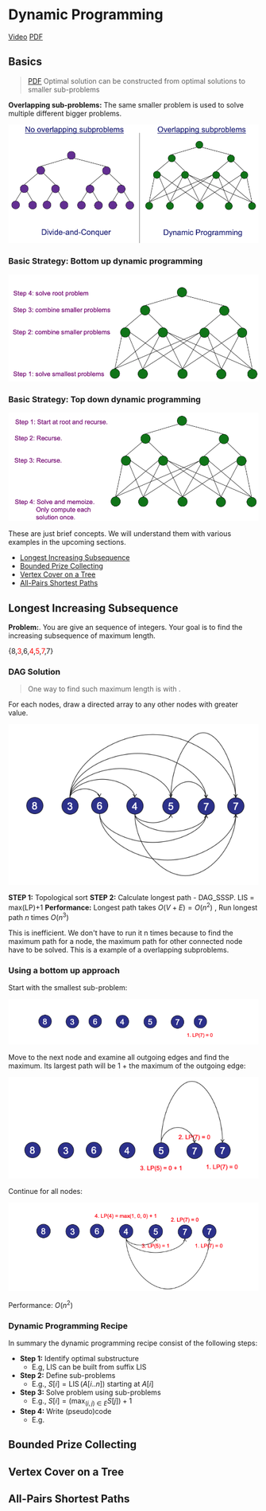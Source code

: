 # Dynamic Programming

<span class="right-menu">[Video](https://youtu.be/xSHOtb_RAJE) [PDF](CS2040_22.DynamicProgrammingIntro.pdf%5C)</span>

## Basics

> [PDF](CS2040_22.DynamicProgrammingIntro.pdf%5C) Optimal solution can be constructed from optimal solutions to smaller sub-problems


**Overlapping sub-problems:** The same smaller problem is used to solve multiple different bigger problems.

![500](../Attachments/22%20Dynamic%20Programming%20Basics.png)

### Basic Strategy: Bottom up dynamic programming

![500](../Attachments/22%20Dynamic%20Programming%20Bottom%20up.png)

### Basic Strategy: Top down dynamic programming

![500](../Attachments/22%20Dynamic%20Programming%20Top%20down.png)


These are just brief concepts. We will understand them with various examples in the upcoming sections.

- [Longest Increasing Subsequence](#Longest%20Increasing%20Subsequence)
- [Bounded Prize Collecting](#Bounded%20Prize%20Collecting)
- [Vertex Cover on a Tree](#Vertex%20Cover%20on%20a%20Tree)
- [All-Pairs Shortest Paths](#All-Pairs%20Shortest%20Paths)

## Longest Increasing Subsequence

> [](CS2040_22.DynamicProgrammingIntro.pdf#page=20)

**Problem:**. You are give an sequence of integers. Your goal is to find the increasing subsequence of maximum length.

<span class="center-menu">{8,<font style="color:#FF0000">3</font>,6,<font style="color:#FF0000">4</font>,<font style="color:#FF0000">5</font>,<font style="color:#FF0000">7</font>,7} </span>

### DAG Solution

> One way to find such maximum length is with [](17.Graphs.md#Directed%20Acyclic%20Graphs%5C|DAG). 

For each nodes, draw a directed array to any other nodes with greater value.

![400](../Attachments/22%20Dynamic%20Programming%20LIS%20DAG.png)

**STEP 1:** Topological sort
**STEP 2:**  Calculate longest path - DAG_SSSP. LIS = max(LP)+1
**Performance:** Longest path takes $O(V+E)=O(n^2)$ , Run longest path $n$ times $O(n^3)$

This is inefficient. We don't have to run it n times because to find the maximum path for a node, the maximum path for other connected node have to be solved. This is a example of a overlapping subproblems.

### Using a bottom up approach

Start with the smallest sub-problem:

![500](../Attachments/22%20Dynamic%20Programming.png)

Move to the next node and examine all outgoing edges and find the maximum. Its largest path will be 1 +  the maximum of the outgoing edge:

![450](../Attachments/22%20Dynamic%20Programming-1.png)

Continue for all nodes:

![500](../Attachments/22%20Dynamic%20Programming-2.png)

Performance: $O(n^2)$

### Dynamic Programming Recipe

In summary the dynamic programming recipe consist of the following steps:

- **Step 1:** Identify optimal substructure
	- E.g, LIS can be built from suffix LIS
- **Step 2:** Define sub-problems
	- E.g., $S[i]=\operatorname{LIS}(A[i . . n])$ starting at $A[i]$
- **Step 3:** Solve problem using sub-problems
	- E.g., $S[i]=\left(\max _{(i, j) \in E} S[j]\right)+1$
- **Step 4:** Write (pseudo)code
	- E.g. [](CS2040_22.DynamicProgrammingIntro.pdf#page=46%7CCode)
## Bounded Prize Collecting


## Vertex Cover on a Tree

## All-Pairs Shortest Paths

